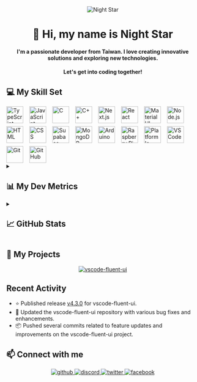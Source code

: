 <div align="center">
  <img src="https://user-images.githubusercontent.com/74038190/212750155-3ceddfbd-19d3-40a3-87af-8d329c8323c4.gif" alt="Night Star" />
</div>

<div align="center">
  <h1>👋 Hi, my name is Night Star</h1>
  <h4>
    I'm a passionate developer from Taiwan. I love creating innovative solutions and exploring new technologies.
  </h4>
  <h4>
    Let's get into coding together!
  </h4>
</div>

## 💻 My Skill Set

<div style="display: flex; flex-wrap: wrap; gap: 8px 16px; justify-content: left;">
  <img src="https://skillicons.dev/icons?i=typescript" height="44" alt="TypeScript" /> <img src="https://skillicons.dev/icons?i=javascript" height="44" alt="JavaScript" /> <img src="https://skillicons.dev/icons?i=c" height="44" alt="C" /> <img src="https://skillicons.dev/icons?i=cpp" height="44" alt="C++" />
  <img src="https://skillicons.dev/icons?i=nextjs" height="44" alt="Next.js" /> <img src="https://skillicons.dev/icons?i=react" height="44" alt="React" /> <img src="https://skillicons.dev/icons?i=materialui" height="44" alt="Material UI" /> <img src="https://skillicons.dev/icons?i=nodejs" height="44" alt="Node.js" /> <img src="https://skillicons.dev/icons?i=html" height="44" alt="HTML" /> <img src="https://skillicons.dev/icons?i=css" height="44" alt="CSS" />
  <img src="https://skillicons.dev/icons?i=supabase" height="44" alt="Supabase" /> <img src="https://skillicons.dev/icons?i=mongodb" height="44" alt="MongoDB" />
  <img src="https://skillicons.dev/icons?i=arduino" height="44" alt="Arduino" /> <img src="https://skillicons.dev/icons?i=raspberrypi" height="44" alt="Raspberry Pi" /> <img src="https://static-00.iconduck.com/assets.00/platformio-icon-128x128-j7bbkjsj.png" height="44" alt="Platform Io" />
  <img src="https://skillicons.dev/icons?i=vscode" height="44" alt="VS Code" /> <img src="https://skillicons.dev/icons?i=git" height="44" alt="Git" /> <img src="https://skillicons.dev/icons?i=github" height="44" alt="GitHub" />
</div>

<details><summary><h2>📊 My Dev Metrics</h2></summary>

<!--START_SECTION:waka-->
![Code Time](http://img.shields.io/badge/Code%20Time-442%20hrs%206%20mins-blue)

![Profile Views](http://img.shields.io/badge/Profile%20Views-49-blue)

**🐱 My GitHub Data** 

> 📦 112.7 kB Used in GitHub's Storage 
 > 
> 🏆 294 Contributions in the Year 2024
 > 
> 💼 Opted to Hire
 > 
> 📜 7 Public Repositories 
 > 
> 🔑 31 Private Repositories 
 > 
**I'm an Early 🐤** 

```text
🌞 Morning                1219 commits        ████░░░░░░░░░░░░░░░░░░░░░   16.26 % 
🌆 Daytime                2884 commits        ██████████░░░░░░░░░░░░░░░   38.48 % 
🌃 Evening                2854 commits        ██████████░░░░░░░░░░░░░░░   38.08 % 
🌙 Night                  538 commits         ██░░░░░░░░░░░░░░░░░░░░░░░   07.18 % 
```
📅 **I'm Most Productive on Monday** 

```text
Monday                   1529 commits        █████░░░░░░░░░░░░░░░░░░░░   20.40 % 
Tuesday                  1007 commits        ███░░░░░░░░░░░░░░░░░░░░░░   13.44 % 
Wednesday                1210 commits        ████░░░░░░░░░░░░░░░░░░░░░   16.14 % 
Thursday                 1101 commits        ████░░░░░░░░░░░░░░░░░░░░░   14.69 % 
Friday                   1267 commits        ████░░░░░░░░░░░░░░░░░░░░░   16.90 % 
Saturday                 784 commits         ███░░░░░░░░░░░░░░░░░░░░░░   10.46 % 
Sunday                   597 commits         ██░░░░░░░░░░░░░░░░░░░░░░░   07.97 % 
```


📊 **This Week I Spent My Time On** 

```text
🕑︎ Time Zone: Asia/Taipei

💬 Programming Languages: 
TypeScript               18 hrs 24 mins      ███████████████████░░░░░░   74.50 % 
Markdown                 3 hrs 5 mins        ███░░░░░░░░░░░░░░░░░░░░░░   12.53 % 
JSON                     1 hr 16 mins        █░░░░░░░░░░░░░░░░░░░░░░░░   05.14 % 
CSS                      1 hr 5 mins         █░░░░░░░░░░░░░░░░░░░░░░░░   04.40 % 
YAML                     22 mins             ░░░░░░░░░░░░░░░░░░░░░░░░░   01.49 % 

🔥 Editors: 
VS Code                  24 hrs 43 mins      █████████████████████████   100.00 % 

🐱‍💻 Projects: 
NKUST-FILab              20 hrs 31 mins      █████████████████████░░░░   83.05 % 
vscode-fluent-ui         4 hrs 10 mins       ████░░░░░░░░░░░░░░░░░░░░░   16.91 % 
Health detection system  0 secs              ░░░░░░░░░░░░░░░░░░░░░░░░░   00.03 % 
Unknown Project          0 secs              ░░░░░░░░░░░░░░░░░░░░░░░░░   00.01 % 

💻 Operating System: 
Windows                  24 hrs 43 mins      █████████████████████████   100.00 % 
```


 Last Updated on 27/11/2024 16:31:32 UTC
<!--END_SECTION:waka-->
</details>

<details><summary><h2>📈 GitHub Stats</h2></summary>
<div align="center" style="display: flex; flex-wrap: wrap; gap: 8px; justify-content: center;">
  <img src="https://github-readme-stats.vercel.app/api?username=night-star04&show_icons=true&locale=en&theme=github_dark_dimmed&hide_border=true&count_private=true" alt="night-star04"  />
  <img src="https://github-readme-stats.vercel.app/api/top-langs?username=night-star04&show_icons=true&locale=en&layout=compact&theme=github_dark_dimmed&hide_border=true" alt="night-star04"  />
</div>
<div align="center">
  <img align="center" src="https://github-readme-streak-stats.herokuapp.com/?user=night-star04&theme=github_dark_dimmed&hide_border=true" alt="night-star04" />
</div>
<div align="center">
  <img align="center" src="https://github-profile-trophy.vercel.app/?username=night-star04&no-bg=true&no-frame=true&margin-w=5&column=-1&theme=dark_lover" alt="night-star04" />
</div>
</details>

## 🚀 My Projects

<div align="center">
  <a href="https://github.com/Night-Star04/vscode-fluent-ui">
    <img align="center" src="https://github-readme-stats.vercel.app/api/pin/?username=night-star04&repo=vscode-fluent-ui&theme=github_dark_dimmed&hide_border=true" alt="vscode-fluent-ui" />
  </a>
</div>

## Recent Activity

- ⭐ Published release [v4.3.0](https://github.com/Night-Star04/vscode-fluent-ui/releases/tag/v4.3.0) for vscode-fluent-ui.
- 🔧 Updated the vscode-fluent-ui repository with various bug fixes and enhancements.
- 📦 Pushed several commits related to feature updates and improvements on the vscode-fluent-ui project.

## 📫 Connect with me

<div align="center">
  <a href="https://github.com/Night-Star04" target="_blank">
    <img src=https://img.shields.io/badge/github-%2324292e.svg?&style=for-the-badge&logo=github&logoColor=white alt=github style="margin-bottom: 5px;" />
  </a>
  <a href="https://discordapp.com/users/400275443854344192" target="_blank">
    <img src=https://img.shields.io/badge/Discord-%2324292e.svg?&style=for-the-badge&logo=discord&logoColor=white alt=discord style="margin-bottom: 5px;" />
  </a>
  <a href="https://twitter.com/nights_star_" target="_blank">
    <img src=https://img.shields.io/badge/Twitter-%2324292e.svg?&style=for-the-badge&logo=x&logoColor=white alt=twitter style="margin-bottom: 5px;" />
  </a>
  <a href="https://www.facebook.com/hungwei406" target="_blank">
    <img src=https://img.shields.io/badge/Facebook-%2324292e.svg?&style=for-the-badge&logo=facebook&logoColor=white alt=facebook style="margin-bottom: 5px;" />
  </a>
</div>
